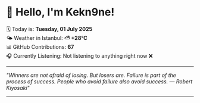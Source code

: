 # 👋 Hello, I'm Kekn9ne!

🗓️ Today is: **Tuesday, 01 July 2025**  
🌤️ Weather in Istanbul: **⛅️  +28°C**  
📊 GitHub Contributions: **67**  
🎧 Currently Listening: Not listening to anything right now ❌

---

_"Winners are not afraid of losing. But losers are. Failure is part of the process of success. People who avoid failure also avoid success. — *Robert Kiyosaki*"_

---
